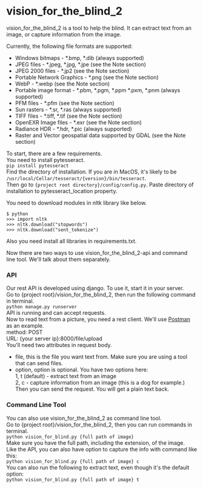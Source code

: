 # vision_for_the_blind_2
vision_for_the_blind_2 is a tool to help the blind.
It can extract text from an image, or capture information from the image.  

Currently, the following file formats are supported:

- Windows bitmaps - *.bmp, *.dib (always supported)
- JPEG files - *.jpeg, *.jpg, *.jpe (see the Note section)
- JPEG 2000 files - *.jp2 (see the Note section)
- Portable Network Graphics - *.png (see the Note section)
- WebP - *.webp (see the Note section)
- Portable image format - *.pbm, *.pgm, *.ppm *.pxm, *.pnm (always supported)
- PFM files - *.pfm (see the Note section)
- Sun rasters - *.sr, *.ras (always supported)
- TIFF files - *.tiff, *.tif (see the Note section)
- OpenEXR Image files - *.exr (see the Note section)
- Radiance HDR - *.hdr, *.pic (always supported)
- Raster and Vector geospatial data supported by GDAL (see the Note section)  

To start, there are a few requirements.  
You need to install pytesseract.  
`pip install pytesseract`  
Find the directory of installation. If you are in MacOS, it's likely to be `/usr/local/Cellar/tesseract/{version}/bin/tesseract`.  
Then go to `{project root directory}/config/config.py`.
Paste directory of installation to pytesseract_location property.  

You need to download modules in nltk library like below.
```
$ python
>>> import nltk
>>> nltk.download("stopwords")
>>> nltk.download("sent_tokenize")
```

Also you need install all libraries in requirements.txt.

Now there are two ways to use vision_for_the_blind_2-api and command line tool. We'll talk about them separately.
### API
Our rest API is developed using django. To use it, start it in your server.  
Go to {project root}/vision_for_the_blind_2, then run the following command in terminal.  
`python manage.py runserver`  
API is running and can accept requests.  
Now to read text from a picture, you need a rest client. We'll use [Postman](https://www.postman.com/) as an example.  
method: POST  
URL: {your server ip}:8000/file/upload  
You'll need two attributes in request body.  
- file, this is the file you want text from. Make sure you are using a tool that can send files.  
- option, option is optional. You have two options here:  
1, t (default) - extract text from an image  
2, c - capture information from an image (this is a dog for example.)  
Then you can send the request. You will get a plain text back.

### Command Line Tool
You can also use vision_for_the_blind_2 as command line tool.  
Go to {project root}/vision_for_the_blind_2, then you can run commands in terminal.   
`
python vision_for_blind.py {full path of image}  
`  
Make sure you have the full path, including the extension, of the image.  
Like the API, you can also have option to capture the info with command like this:  
`python vision_for_blind.py {full path of image} c`  
You can also run the following to extract text, even though it's the default option:  
 `python vision_for_blind.py {full path of image} t`  
 